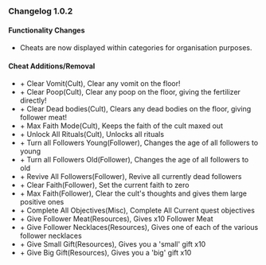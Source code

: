 ### Changelog 1.0.2  
#### Functionality Changes  
- Cheats are now displayed within categories for organisation purposes.
  
#### Cheat Additions/Removal  
- \+ Clear Vomit(Cult), Clear any vomit on the floor!
- \+ Clear Poop(Cult), Clear any poop on the floor, giving the fertilizer directly!
- \+ Clear Dead bodies(Cult), Clears any dead bodies on the floor, giving follower meat!
- \+ Max Faith Mode(Cult), Keeps the faith of the cult maxed out
- \+ Unlock All Rituals(Cult), Unlocks all rituals
- \+ Turn all Followers Young(Follower), Changes the age of all followers to young
- \+ Turn all Followers Old(Follower), Changes the age of all followers to old
- \+ Revive All Followers(Follower), Revive all currently dead followers
- \+ Clear Faith(Follower), Set the current faith to zero
- \+ Max Faith(Follower), Clear the cult's thoughts and gives them large positive ones
- \+ Complete All Objectives(Misc), Complete All Current quest objectives
- \+ Give Follower Meat(Resources), Gives x10 Follower Meat
- \+ Give Follower Necklaces(Resources), Gives one of each of the various follower necklaces
- \+ Give Small Gift(Resources), Gives you a 'small' gift x10
- \+ Give Big Gift(Resources), Gives you a 'big' gift x10
